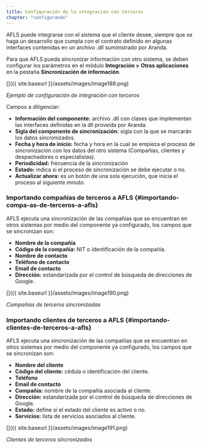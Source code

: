 ```yaml
---
title: Configuración de la integración con terceros
chapter: "configurando"
---
```


AFLS puede integrarse con el sistema que el cliente desee, siempre que se haga un desarrollo que cumpla con el contrato definido en algunas interfaces contenidas en un archivo .dll suministrado por Aranda.

Para que AFLS pueda sincronizar información con otro sistema, se deben configurar los parámetros en el módulo **Integración &gt;** **Otras aplicaciones** en la pestaña **Sincronización de información**.

[]({{ site.baseurl }}/assets/images/image189.png)

_Ejemplo de configuración de integración con terceros_

Campos a diligenciar:

*   **Información del componente:** archivo .dll con clases que implementan las interfaces definidas en la dll proveída por Aranda.
*   **Sigla del componente de sincronización:** sigla con la que se marcarán los datos sincronizados.
*   **Fecha y hora de inicio:** fecha y hora en la cual se empieza el proceso de sincronización con los datos del otro sistema (Compañías, clientes y despachadores o especialistas).
*   **Periodicidad:** frecuencia de la sincronización
*   **Estado:** indica si el proceso de sincronización se debe ejecutar o no.
*   **Actualizar ahora:** es un botón de una sola ejecución, que inicia el proceso al siguiente minuto.

### **Importando compañías de terceros a AFLS** {#importando-compa-as-de-terceros-a-afls}

AFLS ejecuta una sincronización de las compañías que se encuentran en otros sistemas por medio del componente ya configurado, los campos que se sincronizan son:

*   **Nombre de la compañía**
*   **Código de la compañía:** NIT o identificación de la compañía.
*   **Nombre de contacto**
*   **Teléfono de contacto**
*   **Email de contacto**
*   **Dirección:** estandarizada por el control de búsqueda de direcciones de Google.

[]({{ site.baseurl }}/assets/images/image190.png)

_Compañías de terceros sincronizadas_

### **Importando clientes de terceros a AFLS** {#importando-clientes-de-terceros-a-afls}

AFLS ejecuta una sincronización de las compañías que se encuentran en otros sistemas por medio del componente ya configurado, los campos que se sincronizan son:

*   **Nombre del cliente**
*   **Código del cliente:** cédula o identificación del cliente.
*   **Teléfono**
*   **Email de contacto**
*   **Compañía:** nombre de la compañía asociada al cliente.
*   **Dirección:** estandarizada por el control de búsqueda de direcciones de Google.
*   **Estado:** define si el estado del cliente es activo o no.
*   **Servicios:** lista de servicios asociados al cliente.


[]({{ site.baseurl }}/assets/images/image191.png)

_Clientes de terceros sincronizados_
